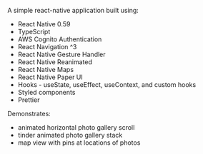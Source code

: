 A simple react-native application built using:

- React Native 0.59
- TypeScript
- AWS Cognito Authentication
- React Navigation ^3
- React Native Gesture Handler 
- React Native Reanimated
- React Native Maps
- React Native Paper UI
- Hooks - useState, useEffect, useContext, and custom hooks
- Styled components
- Prettier

Demonstrates:

- animated horizontal photo gallery scroll
- tinder animated photo gallery stack
- map view with pins at locations of photos
